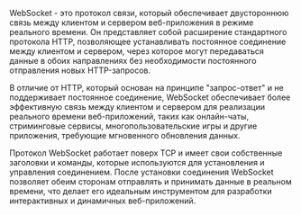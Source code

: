 WebSocket - это протокол связи, который обеспечивает двустороннюю связь между клиентом и сервером веб-приложения в режиме реального времени. Он представляет собой расширение стандартного протокола HTTP, позволяющее устанавливать постоянное соединение между клиентом и сервером, через которое могут передаваться данные в обоих направлениях без необходимости постоянного отправления новых HTTP-запросов.

В отличие от HTTP, который основан на принципе "запрос-ответ" и не поддерживает постоянное соединение, WebSocket обеспечивает более эффективную связь между клиентом и сервером для реализации реального времени веб-приложений, таких как онлайн-чаты, стриминговые сервисы, многопользовательские игры и другие приложения, требующие мгновенного обновления данных.

Протокол WebSocket работает поверх TCP и имеет свои собственные заголовки и команды, которые используются для установления и управления соединением. После установки соединения WebSocket позволяет обеим сторонам отправлять и принимать данные в реальном времени, что делает его идеальным инструментом для разработки интерактивных и динамичных веб-приложений.
